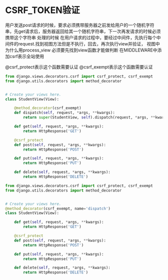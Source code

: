 # CSRF_TOKEN验证
用户发送post请求的时候，要求必须携带服务器之前发给用户的一个随机字符串，先get请求后，服务器返回给其一个随机字符串，下一次再发请求的时候必须携带这个字符串
处理的时候
在用户请求的过程中，要经过中间件，先执行每个中间件的request.找到视图方法但是不执行，回去，再次执行view并验证，
视图中
为什么用process_view
必须要先找到view函数才能做判断
在MIDDLEWARE中添加csrf表示全站使用

@csrf_protect表示这个函数需要认证
@csrf_exempt表示这个函数需要认证
```python
from django.views.decorators.csrf import csrf_protect, csrf_exempt
from django.utils.decorators import method_decorator


# Create your views here.
class StudentView(View):

    @method_decorator(csrf_exempt)
    def dispatch(self, request, *args, **kwargs):
        return super(StudentView, self).dispatch(request, *args, **kwargs)

    def get(self, request, *args, **kwargs):
        return HttpResponse('GET')

    @csrf_protect
    def post(self, request, *args, **kwargs):
        return HttpResponse('POST')

    def put(self, request, *args, **kwargs):
        return HttpResponse('PUT')

    def delete(self, request, *args, **kwargs):
        return HttpResponse('DELETE')
```
```python
from django.views.decorators.csrf import csrf_protect, csrf_exempt
from django.utils.decorators import method_decorator


# Create your views here.
@method_decorator(csrf_exempt, name='dispatch')
class StudentView(View):

    def get(self, request, *args, **kwargs):
        return HttpResponse('GET')

    @csrf_protect
    def post(self, request, *args, **kwargs):
        return HttpResponse('POST')

    def put(self, request, *args, **kwargs):
        return HttpResponse('PUT')

    def delete(self, request, *args, **kwargs):
        return HttpResponse('DELETE')
```
